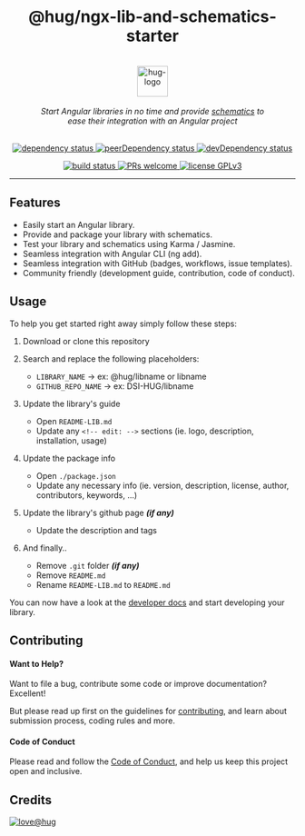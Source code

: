<h1 align="center">
    @hug/ngx-lib-and-schematics-starter
</h1>

<p align="center">
    <br>
    <a href="https://www.hug.ch/">
        <img src="https://www.hug.ch/sites/all/themes/interhug/img/logos/logo-hug.svg" alt="hug-logo" height="54px" />
    </a>
    <br><br>
    <i>Start Angular libraries in no time and provide <a href="https://angular.io/guide/schematics-for-libraries">schematics</a> to<br>ease their integration with an Angular project</i>
    <br><br>
</p>

<p align="center">
    <a href="https://david-dm.org/DSI-HUG/ngx-lib-and-schematics-starter">
        <img src="https://img.shields.io/david/DSI-HUG/ngx-lib-and-schematics-starter.svg" alt="dependency status" />
    </a>
    <a href="https://david-dm.org/DSI-HUG/ngx-lib-and-schematics-starter?type=peer">
        <img src="https://img.shields.io/david/peer/DSI-HUG/ngx-lib-and-schematics-starter.svg" alt="peerDependency status" />
    </a>
    <a href="https://david-dm.org/DSI-HUG/ngx-lib-and-schematics-starter?type=dev">
        <img src="https://img.shields.io/david/dev/DSI-HUG/ngx-lib-and-schematics-starter.svg" alt="devDependency status" />
    </a>
</p>

<p align="center">
    <a href="https://github.com/DSI-HUG/ngx-lib-and-schematics-starter/actions?query=workflow:CI%20tests">
        <img src="https://github.com/DSI-HUG/ngx-lib-and-schematics-starter/workflows/CI%20tests/badge.svg" alt="build status" />
    </a>
    <a href="https://github.com/DSI-HUG/ngx-lib-and-schematics-starter/blob/master/CONTRIBUTING.md#-submitting-a-pull-request-pr">
        <img src="https://img.shields.io/badge/PRs-welcome-brightgreen.svg" alt="PRs welcome" />
    </a>
    <a href="https://github.com/DSI-HUG/ngx-lib-and-schematics-starter/blob/master/LICENSE">
        <img src="https://img.shields.io/badge/license-GPLv3-ff69b4.svg" alt="license GPLv3" />
    </a>
</p>

<hr>

## Features

* Easily start an Angular library.
* Provide and package your library with schematics.
* Test your library and schematics using Karma / Jasmine.
* Seamless integration with Angular CLI (ng add).
* Seamless integration with GitHub (badges, workflows, issue templates).
* Community friendly (development guide, contribution, code of conduct).


## Usage

To help you get started right away simply follow these steps:

1. Download or clone this repository

3. Search and replace the following placeholders:

   * `LIBRARY_NAME` -> ex: @hug/libname or libname
   * `GITHUB_REPO_NAME` -> ex: DSI-HUG/libname

4. Update the library's guide

   * Open `README-LIB.md`
   * Update any `<!-- edit: -->` sections (ie. logo, description, installation, usage)

5. Update the package info

   * Open `./package.json`
   * Update any necessary info (ie. version, description, license, author, contributors, keywords, ...)

6. Update the library's github page ***(if any)***

   * Update the description and tags

7. And finally..

   * Remove `.git` folder ***(if any)***
   * Remove `README.md`
   * Rename `README-LIB.md` to `README.md`

You can now have a look at the [developer docs][developer] and start developing your library.


## Contributing

#### Want to Help?

Want to file a bug, contribute some code or improve documentation? Excellent!

But please read up first on the guidelines for [contributing][contributing], and learn about submission process, coding rules and more.

#### Code of Conduct

Please read and follow the [Code of Conduct][codeofconduct], and help us keep this project open and inclusive.


## Credits

[![love@hug](https://img.shields.io/badge/@hug-%E2%9D%A4%EF%B8%8Flove-magenta)][dsi-hug]




[developer]: https://github.com/DSI-HUG/ngx-lib-and-schematics-starter/blob/master/DEVELOPER.md
[contributing]: https://github.com/DSI-HUG/ngx-lib-and-schematics-starter/blob/master/CONTRIBUTING.md
[codeofconduct]: https://github.com/DSI-HUG/ngx-lib-and-schematics-starter/blob/master/CODE_OF_CONDUCT.md
[dsi-hug]: https://github.com/DSI-HUG
